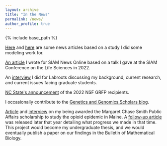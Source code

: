 ```yaml
---
layout: archive
title: "In the News"
permalink: /news/
author_profile: true
---
```


{% include base_path %}

<a href="https://geneticliteracyproject.org/2023/06/16/still-unapproved-crispr-gene-drive-could-suppress-fruit-killing-vinegar-flies/" target="_blank"  rel="noopener noreferrer">Here</a> and 
<a href="https://news.ncsu.edu/2023/06/crispr-gene-drive-could-suppress-ag-pests/" target="_blank"  rel="noopener noreferrer">here</a>
are some news articles based on a study I did some modeling work for. 

<a href="https://sinews.siam.org/Details-Page/gene-drives-and-population-suppression-addressing-mosquito-borne-disease" target="_blank"  rel="noopener noreferrer">An article</a>
I wrote for SIAM News Online based on a talk I gave at the SIAM Conference on the Life Sciences in 2022. 

An 
<a href="https://www.labroots.com/trending/health-and-medicine/24546/biomathematics-mosquitoes-diseases-cole-butler-phd-student-north-carolina-university-grad-student-hi-2" target="_blank"  rel="noopener noreferrer">interview</a>
I did for Labroots discussing my background, current research, and current issues facing graduate students.

<a href="https://news.dasa.ncsu.edu/meet-nc-states-2022-nsf-grfp-recipients/" target="_blank"  rel="noopener noreferrer">NC State's announcement</a>
of the 2022 NSF GRFP recipients. 

I occasionally contribute to the 
<a href="https://ggscholars.org/scholars/blog/" target="_blank"  rel="noopener noreferrer">Genetics and Genomics Scholars blog</a>.

<p>
<a href="https://mcspolicycenter.umaine.edu/2019/06/19/recipients-of-the-2019-2020-margaret-chase-smith-public-affairs-scholarship-announced/" target="_blank"  rel="noopener noreferrer">Article</a>
 and 
<a href="https://www.youtube.com/watch?v=2LE4_kD4Lrw" target="_blank"  rel="noopener noreferrer">interview</a>
on my being awarded the Margaret Chase Smith Public Affairs scholarship to study the opioid epidemic in Maine.
A
<a href="https://www.youtube.com/watch?v=2LE4_kD4Lrw" target="_blank"  rel="noopener noreferrer">follow-up article</a>
was released later that year detailing what progress we made in that time. This project would become my undergraduate 
thesis, and we would eventually publish a paper on our findings in the Bulletin of Mathematical Biology. 
</p>

<br>
<br>
<br>
<br>
<br>
<br>
<br>
<br>
<br>
<br>
<br>
<br>

